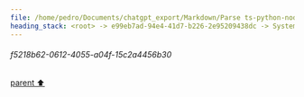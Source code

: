 ```yaml
---
file: /home/pedro/Documents/chatgpt_export/Markdown/Parse ts-python-node-types JSON.md
heading_stack: <root> -> e99eb7ad-94e4-41d7-b226-2e95209438dc -> System -> f5218b62-0612-4055-a04f-15c2a4456b30
---
```

###### f5218b62-0612-4055-a04f-15c2a4456b30
[parent ⬆️](#e99eb7ad-94e4-41d7-b226-2e95209438dc)
